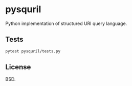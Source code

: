 
# pysquril

Python implementation of structured URI query language.

## Tests

```bash
pytest pysquril/tests.py
```

## License

BSD.
